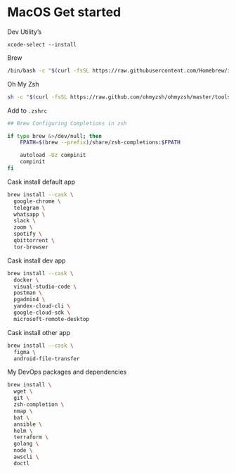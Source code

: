# MacOS Get started

Dev Utility’s
```
xcode-select --install
```

Brew
```bash
/bin/bash -c "$(curl -fsSL https://raw.githubusercontent.com/Homebrew/install/HEAD/install.sh)" 
```

Oh My Zsh
```bash
sh -c "$(curl -fsSL https://raw.github.com/ohmyzsh/ohmyzsh/master/tools/install.sh)"
```

Add to `.zshrc`

```bash
## Brew Configuring Completions in zsh

if type brew &>/dev/null; then
    FPATH=$(brew --prefix)/share/zsh-completions:$FPATH

    autoload -Uz compinit
    compinit
fi

```
Cask install default app
```bash
brew install --cask \
  google-chrome \
  telegram \
  whatsapp \
  slack \
  zoom \
  spotify \
  qbittorrent \
  tor-browser
```

Cask install dev app
```bash
brew install --cask \
  docker \
  visual-studio-code \
  postman \
  pgadmin4 \
  yandex-cloud-cli \
  google-cloud-sdk \
  microsoft-remote-desktop
```

Cask install other app
```bash
brew install --cask \
  figma \
  android-file-transfer
```

My DevOps packages and dependencies

```bash
brew install \
  wget \
  git \
  zsh-completion \
  nmap \
  bat \
  ansible \
  helm \
  terraform \
  golang \
  node \
  awscli \
  doctl
```

